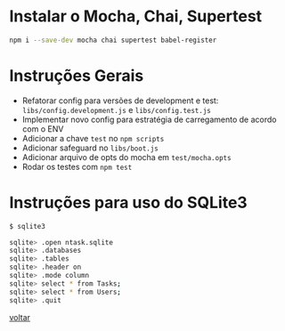 # Instalar o Mocha, Chai, Supertest
```bash 
npm i --save-dev mocha chai supertest babel-register
```

# Instruções Gerais

- Refatorar config para versões de development e test: `libs/config.development.js` e `libs/config.test.js`
- Implementar novo config para estratégia de carregamento de acordo com o ENV
- Adicionar a chave `test` no `npm scripts`
- Adicionar safeguard no `libs/boot.js`
- Adicionar arquivo de opts do mocha em `test/mocha.opts`
- Rodar os testes com `npm test`

# Instruções para uso do SQLite3

```bash
$ sqlite3

sqlite> .open ntask.sqlite
sqlite> .databases
sqlite> .tables
sqlite> .header on
sqlite> .mode column
sqlite> select * from Tasks;
sqlite> select * from Users;
sqlite> .quit
```

[voltar](https://github.com/leonardosouza/ntask-api)
